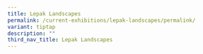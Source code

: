 ```yaml
---
title: Lepak Landscapes
permalink: /current-exhibitions/lepak-landscapes/permalink/
variant: tiptap
description: ""
third_nav_title: Lepak Landscapes
---
```

